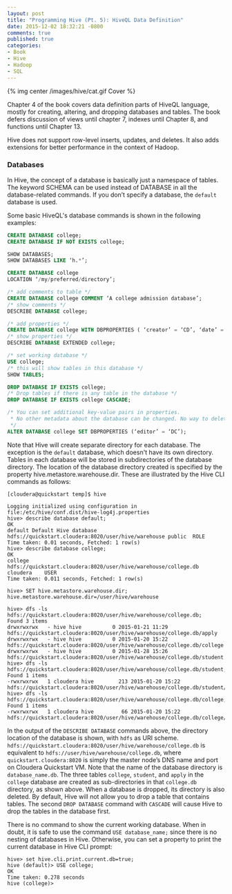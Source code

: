 ```yaml
---
layout: post
title: "Programming Hive (Pt. 5): HiveQL Data Definition"
date: 2015-12-02 18:32:21 -0800
comments: true
published: true
categories:
- Book
- Hive
- Hadoop
- SQL
---
```


{% img center /images/hive/cat.gif Cover %}

Chapter 4 of the book covers data definition parts of HiveQL language, mostly for creating, altering, and dropping databases and tables. The book defers discussion of views until chapter 7, indexes until Chapter 8, and functions until Chapter 13.

Hive does not support row-level inserts, updates, and deletes. It also adds extensions for better performance in the context of Hadoop.

### Databases

In Hive, the concept of a database is basically just a namespace of tables. The keyword SCHEMA can be used instead of DATABASE in all the database-related commands. If you don’t specify a database, the `default` database is used.


Some basic HiveQL's database commands is shown in the following examples:

``` sql
CREATE DATABASE college;
CREATE DATABASE IF NOT EXISTS college;

SHOW DATABASES;
SHOW DATABASES LIKE ‘h.*’;

CREATE DATABASE college
LOCATION ‘/my/preferred/directory’;

/* add comments to table */
CREATE DATABASE college COMMENT ‘A college admission database’;
/* show comments */
DESCRIBE DATABASE college;

/* add properties */
CREATE DATABASE college WITH DBPROPERTIES ( ‘creator’ = ‘CD’, ‘date’ = ‘today’ );
/* show properties */
DESCRIBE DATABASE EXTENDED college;

/* set working database */
USE college;
/* this will show tables in this database */
SHOW TABLES;

DROP DATABASE IF EXISTS college;
/* Drop tables if there is any table in the database */
DROP DATABASE IF EXISTS college CASCADE;

/* You can set additional key-value pairs in properties.
 * No other metadata about the database can be changed. No way to delete a DB PROPERTY.
 */
ALTER DATABASE college SET DBPROPERTIES (‘editor’ = ‘DC’);
```

Note that Hive will create separate directory for each database. The exception is the `default` database, which doesn't have its own directory. Tables in each database will be stored in subdirectories of the database directory. The location of the database directory created is specified by the property hive.metastore.warehouse.dir. These are illustrated by the Hive CLI commands as follows:

```
[cloudera@quickstart temp]$ hive

Logging initialized using configuration in file:/etc/hive/conf.dist/hive-log4j.properties
hive> describe database default;
OK
default	Default Hive database	hdfs://quickstart.cloudera:8020/user/hive/warehouse	public	ROLE	
Time taken: 0.01 seconds, Fetched: 1 row(s)
hive> describe database college;
OK
college		hdfs://quickstart.cloudera:8020/user/hive/warehouse/college.db	cloudera	USER	
Time taken: 0.011 seconds, Fetched: 1 row(s)

hive> SET hive.metastore.warehouse.dir;
hive.metastore.warehouse.dir=/user/hive/warehouse

hive> dfs -ls hdfs://quickstart.cloudera:8020/user/hive/warehouse/college.db;
Found 3 items
drwxrwxrwx   - hive hive          0 2015-01-21 11:29 hdfs://quickstart.cloudera:8020/user/hive/warehouse/college.db/apply
drwxrwxrwx   - hive hive          0 2015-01-20 15:22 hdfs://quickstart.cloudera:8020/user/hive/warehouse/college.db/college
drwxrwxrwx   - hive hive          0 2015-01-28 15:26 hdfs://quickstart.cloudera:8020/user/hive/warehouse/college.db/student
hive> dfs -ls hdfs://quickstart.cloudera:8020/user/hive/warehouse/college.db/student;
Found 1 items
-rwxrwxrwx   1 cloudera hive        213 2015-01-20 15:22 hdfs://quickstart.cloudera:8020/user/hive/warehouse/college.db/student/student.data
hive> dfs -ls hdfs://quickstart.cloudera:8020/user/hive/warehouse/college.db/college;
Found 1 items
-rwxrwxrwx   1 cloudera hive         66 2015-01-20 15:22 hdfs://quickstart.cloudera:8020/user/hive/warehouse/college.db/college/college.data
```

In the output of the `DESCRIBE DATABASE` commands above, the directory location of the database is shown, with `hdfs` as URI scheme. `hdfs://quickstart.cloudera:8020/user/hive/warehouse/college.db` is equivalent to `hdfs://user/hive/warehouse/college.db`, where `quickstart.cloudera:8020` is simply the master node’s DNS name and port on Cloudera Quickstart VM. Note that the name of the database directory is `database_name.db`. The three tables `college`, `student`, and `apply` in the `college` database are created as sub-directories in that `college.db` directory, as shown above. When a database is dropped, its directory is also deleted. By default, Hive will not allow you to drop a table that contains tables. The second `DROP DATABASE` command with `CASCADE` will cause Hive to drop the tables in the database first.

There is no command to show the current working database. When in doubt, it is safe to use the command `USE database_name;` since there is no nesting of databases in Hive. Otherwise, you can set a property to print the current database in Hive CLI prompt:

```
hive> set hive.cli.print.current.db=true;
hive (default)> USE college;
OK
Time taken: 0.278 seconds
hive (college)> 
```
